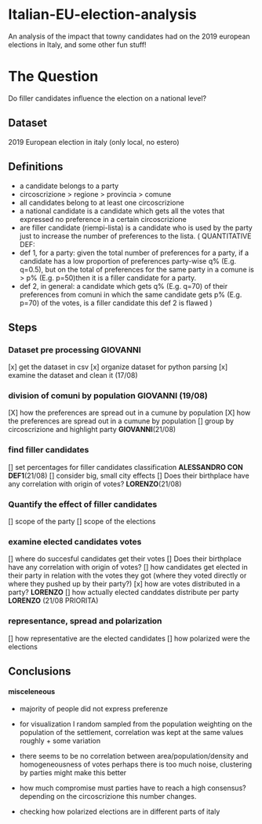 # Italian-EU-election-analysis
An analysis of the impact that towny candidates had on the 2019 european elections in Italy, and some other fun stuff!

# The Question
Do filler candidates influence the election on a national level?

## Dataset
2019 European election in italy (only local, no estero)

## Definitions
- a candidate belongs to a party
- circoscrizione > regione > provincia > comune
- all candidates belong to at least one circoscrizione
- a national candidate is a candidate which gets all the votes that expressed no preference in a certain circoscrizione
- are filler candidate (riempi-lista) is a candidate who is used by the party just to increase the number of preferences to the lista.
(
QUANTITATIVE DEF:
- def 1, for a party: given the total number of preferences for a party, if a candidate has a low proportion of preferences party-wise q% (E.g. q=0.5),
but on the total of preferences for the same party in a comune is > p% (E.g. p=50)then it is a filler candidate for a party.
- def 2, in general: a candidate which gets q% (E.g. q=70) of their preferences from comuni in which the same candidate gets p% (E.g. p=70) of the votes, is a filler candidate
this def 2 is flawed
)

## Steps
### Dataset pre processing __GIOVANNI__
[x] get the dataset in csv
[x] organize dataset for python parsing 
[x] examine the dataset and clean it (17/08)

### division of comuni by population __GIOVANNI__ (19/08)
[X] how the preferences are spread out in a cumune by population 
[X] how the preferences are spread out in a cumune by population 
[] group by circoscrizione and highlight party __GIOVANNI__(21/08)

### find filler candidates
[] set percentages for filler candidates classification __ALESSANDRO CON DEF1__(21/08)
[] consider big, small city effects 
[] Does their birthplace have any correlation with origin of votes? __LORENZO__(21/08)

### Quantify the effect of filler candidates
[] scope of the party
[] scope of the elections

### examine elected candidates votes
[] where do succesful candidates get their votes 
[] Does their birthplace have any correlation with origin of votes?
[] how candidates get elected in their party in relation with the votes they got 
(where they voted directly or where they pushed up by their party?) 
[x] how are votes distributed in a party? __LORENZO__
[] how actually elected canddates distribute per party __LORENZO__ (21/08 PRIORITA)

### representance, spread and polarization
[] how representative are the elected candidates
[] how polarized were the elections

## Conclusions



#### misceleneous
- majority of people did not express preferenze
- for visualization I random sampled from the population weighting on the population of the settlement,
correlation was kept at the same values roughly + some variation

- there seems to be no correlation between area/population/density and homogeneousness of votes
perhaps there is too much noise, clustering by parties might make this better

- how much compromise must parties have to reach a high consensus? depending on the circoscrizione this number changes.

- checking how polarized elections are in different parts of italy
